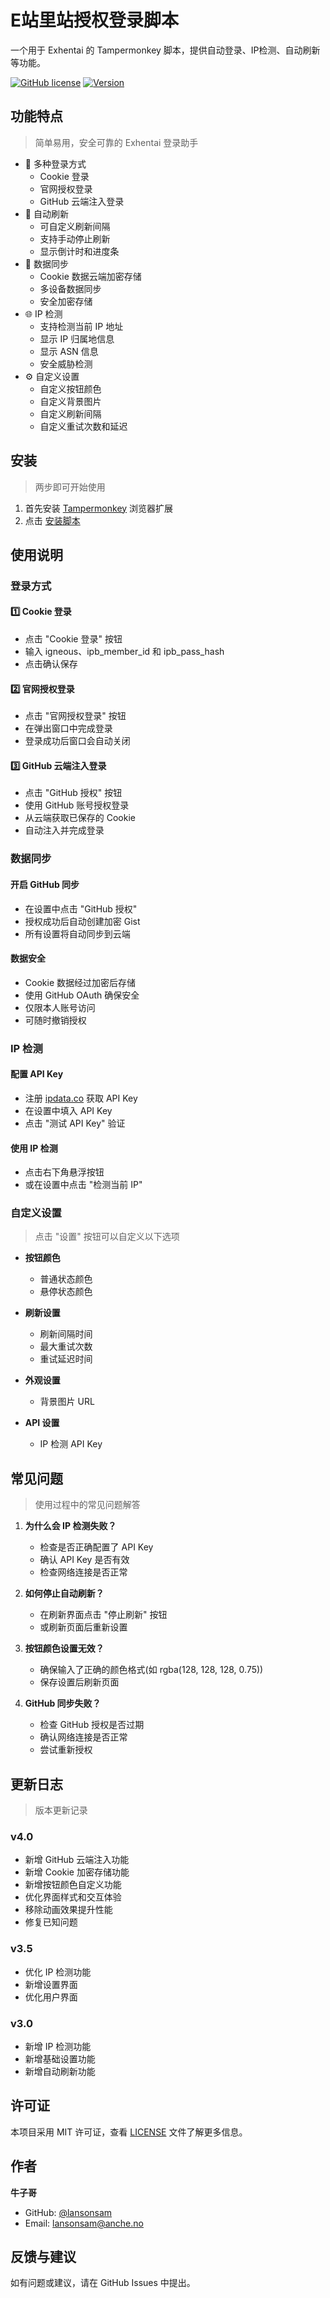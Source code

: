 # E站里站授权登录脚本

一个用于 Exhentai 的 Tampermonkey 脚本，提供自动登录、IP检测、自动刷新等功能。

[![GitHub license](https://img.shields.io/github/license/lansonsam/exhentaiapp)](https://github.com/lansonsam/exhentaiapp/blob/main/LICENSE)
[![Version](https://img.shields.io/badge/version-4.0-blue.svg)](https://github.com/lansonsam/exhentaiapp/releases)

## 功能特点

> 简单易用，安全可靠的 Exhentai 登录助手

- 🔐 多种登录方式
  - Cookie 登录
  - 官网授权登录
  - GitHub 云端注入登录
- 🔄 自动刷新
  - 可自定义刷新间隔
  - 支持手动停止刷新
  - 显示倒计时和进度条
- 💾 数据同步
  - Cookie 数据云端加密存储
  - 多设备数据同步
  - 安全加密存储
- 🌐 IP 检测
  - 支持检测当前 IP 地址
  - 显示 IP 归属地信息
  - 显示 ASN 信息
  - 安全威胁检测
- ⚙️ 自定义设置
  - 自定义按钮颜色
  - 自定义背景图片
  - 自定义刷新间隔
  - 自定义重试次数和延迟

## 安装

> 两步即可开始使用

1. 首先安装 [Tampermonkey](https://www.tampermonkey.net/) 浏览器扩展
2. 点击 [安装脚本](https://update.greasyfork.org/scripts/502001/E%E7%AB%99%E9%87%8C%E7%AB%99%E6%8E%88%E6%9D%83%E7%99%BB%E5%BD%95.user.js)

## 使用说明

### 登录方式

#### 1️⃣ Cookie 登录
- 点击 "Cookie 登录" 按钮
- 输入 igneous、ipb_member_id 和 ipb_pass_hash
- 点击确认保存

#### 2️⃣ 官网授权登录
- 点击 "官网授权登录" 按钮
- 在弹出窗口中完成登录
- 登录成功后窗口会自动关闭

#### 3️⃣ GitHub 云端注入登录
- 点击 "GitHub 授权" 按钮
- 使用 GitHub 账号授权登录
- 从云端获取已保存的 Cookie
- 自动注入并完成登录

### 数据同步

#### 开启 GitHub 同步
- 在设置中点击 "GitHub 授权"
- 授权成功后自动创建加密 Gist
- 所有设置将自动同步到云端

#### 数据安全
- Cookie 数据经过加密后存储
- 使用 GitHub OAuth 确保安全
- 仅限本人账号访问
- 可随时撤销授权

### IP 检测

#### 配置 API Key
- 注册 [ipdata.co](https://dashboard.ipdata.co/sign-up.html) 获取 API Key
- 在设置中填入 API Key
- 点击 "测试 API Key" 验证

#### 使用 IP 检测
- 点击右下角悬浮按钮
- 或在设置中点击 "检测当前 IP"

### 自定义设置

> 点击 "设置" 按钮可以自定义以下选项

- **按钮颜色**
  - 普通状态颜色
  - 悬停状态颜色
  
- **刷新设置**
  - 刷新间隔时间
  - 最大重试次数
  - 重试延迟时间
  
- **外观设置**
  - 背景图片 URL

- **API 设置**
  - IP 检测 API Key

## 常见问题

> 使用过程中的常见问题解答

1. **为什么会 IP 检测失败？**
   - 检查是否正确配置了 API Key
   - 确认 API Key 是否有效
   - 检查网络连接是否正常

2. **如何停止自动刷新？**
   - 在刷新界面点击 "停止刷新" 按钮
   - 或刷新页面后重新设置

3. **按钮颜色设置无效？**
   - 确保输入了正确的颜色格式(如 rgba(128, 128, 128, 0.75))
   - 保存设置后刷新页面

4. **GitHub 同步失败？**
   - 检查 GitHub 授权是否过期
   - 确认网络连接是否正常
   - 尝试重新授权

## 更新日志

> 版本更新记录

### v4.0
- 新增 GitHub 云端注入功能
- 新增 Cookie 加密存储功能
- 新增按钮颜色自定义功能
- 优化界面样式和交互体验
- 移除动画效果提升性能
- 修复已知问题

### v3.5
- 优化 IP 检测功能
- 新增设置界面
- 优化用户界面

### v3.0
- 新增 IP 检测功能
- 新增基础设置功能
- 新增自动刷新功能

## 许可证

本项目采用 MIT 许可证，查看 [LICENSE](LICENSE) 文件了解更多信息。

## 作者

**牛子哥**

- GitHub: [@lansonsam](https://github.com/lansonsam)
- Email: lansonsam@anche.no

## 反馈与建议

如有问题或建议，请在 GitHub Issues 中提出。
